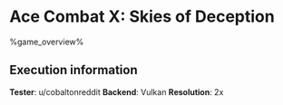 # Ace Combat X: Skies of Deception 

%game_overview%

## Execution information

**Tester**: u/cobaltonreddit
**Backend**: Vulkan
**Resolution**: 2x